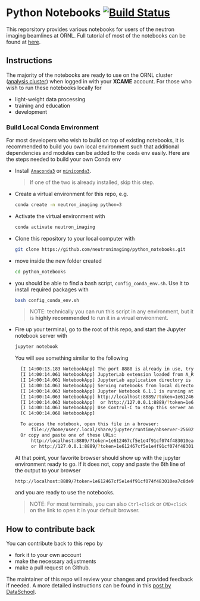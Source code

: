 # Python Notebooks [![Build Status](https://www.travis-ci.com/neutronimaging/python_notebooks.svg?branch=master)](https://www.travis-ci.com/neutronimaging/python_notebooks)
This reporsitory provides various notebooks for users of the neutron imaging beamlines at ORNL. 
Full tutorial of most of the notebooks can be found at [here](https://neutronimaging.pages.ornl.gov/tutorial/).

## Instructions

The majority of the notebooks are ready to use on the ORNL cluster ([analysis cluster](https://analysis.sns.gov)) when logged in with your __XCAME__ account.
For those who wish to run these notebooks locally for
* light-weight data processing
* training and education
* development

<!---
__two methods__ are provided here to setup your personal environment to run these notebooks.
--->

### Build Local Conda Environment

For most developers who wish to build on top of existing notebooks, it is recommended to build you own local environment such that additional dependencies and modules can be added to the `conda` env easily.
Here are the steps needed to build your own Conda env

* Install [`Anaconda3`](https://www.anaconda.com/products/individual) or [`miniconda3`](https://docs.conda.io/en/latest/miniconda.html).
  > If one of the two is already installed, skip this step.
* Create a virtual environment for this repo, e.g.
  ```bash
  conda create -n neutron_imaging python=3
  ```
* Activate the virtual environment with
  ```bash
  conda activate neutron_imaging
  ```
* Clone this repository to your local computer with
  ```bash
  git clone https://github.com/neutronimaging/python_notebooks.git
  ```
* move inside the new folder created
  ```bash
  cd python_notebooks
  ```
* you should be able to find a bash script, `config_conda_env.sh`.  Use it to install required packages with
  ```bash
  bash config_conda_env.sh
  ```
  > NOTE: technically you can run this script in any environment, but it is __highly recommended__ to run it in a virual environment.

* Fire up your terminal, go to the root of this repo, and start the Jupyter notebook server with
  ```bash
  jupyter notebook
  ```
  You will see something similar to the following
  ```bash
    [I 14:00:13.183 NotebookApp] The port 8888 is already in use, trying another port.
    [I 14:00:14.061 NotebookApp] JupyterLab extension loaded from A_REALL_LONG_PATH
    [I 14:00:14.061 NotebookApp] JupyterLab application directory is ANOTHER_LONG_PATH
    [I 14:00:14.063 NotebookApp] Serving notebooks from local directory: CURRNT_DIR
    [I 14:00:14.063 NotebookApp] Jupyter Notebook 6.1.1 is running at:
    [I 14:00:14.063 NotebookApp] http://localhost:8889/?token=1e612467cf5e1e4f91cf074f483010ea7c8de989745eba96
    [I 14:00:14.063 NotebookApp]  or http://127.0.0.1:8889/?token=1e612467cf5e1e4f91cf074f483010ea7c8de989745eba96
    [I 14:00:14.063 NotebookApp] Use Control-C to stop this server and shut down all kernels (twice to skip confirmation).
    [C 14:00:14.068 NotebookApp] 

    To access the notebook, open this file in a browser:
        file:///home/user/.local/share/jupyter/runtime/nbserver-2560206-open.html
    Or copy and paste one of these URLs:
        http://localhost:8889/?token=1e612467cf5e1e4f91cf074f483010ea7c8de989745eba96
        or http://127.0.0.1:8889/?token=1e612467cf5e1e4f91cf074f483010ea7c8de989745eba96

  ```
  At that point, your favorite browser should show up with the jupyter environment ready to go. If it does not, copy and paste the 6th line of the output to your browser
  ```bash
  http://localhost:8889/?token=1e612467cf5e1e4f91cf074f483010ea7c8de989745eba96
  ```
  and you are ready to use the notebooks.
  > NOTE: For most terminals, you can also `Ctrl+click` or `CMD+click` on the link to open it in your default browser. 

## How to contribute back

You can contribute back to this repo by 
* fork it to your own account
* make the necessary adjustments
* make a pull request on Github.

The maintainer of this repo will review your changes and provided feedback if needed.
A more detailed instructions can be found in this [post by DataSchool](https://www.dataschool.io/how-to-contribute-on-github/).


<!-- ## for developpers ##

Before pushing any changes you made, clean up the notebook by running the command
```
 $ python before_and_after_github_script.py -b
```

and before pushing to repository
```  
$ python before_and_after_github_script.py -a
```

This will reset all the notebooks (clear output) and will allow github to clearly see the differences between notebooks
that have been modified.

To turn debugging mode on, add the flag -d (--use_debugging_mode) to the command

```
$ python before_and_after_github_script.py -a -d
``` -->
